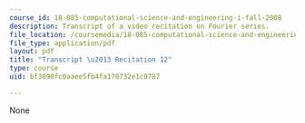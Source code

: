 ```yaml
---
course_id: 18-085-computational-science-and-engineering-i-fall-2008
description: Transcript of a video recitation on Fourier series.
file_location: /coursemedia/18-085-computational-science-and-engineering-i-fall-2008/bf3890fc0aaee5fb4fa170732e1c0787_18-085F08-R12.pdf
file_type: application/pdf
layout: pdf
title: "Transcript \u2013 Recitation 12"
type: course
uid: bf3890fc0aaee5fb4fa170732e1c0787

---
```

None